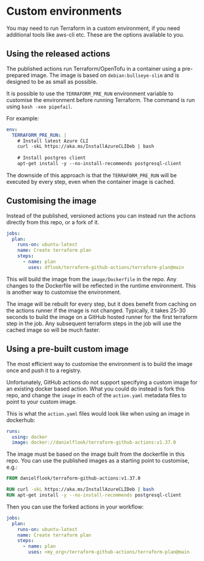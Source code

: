 # Custom environments

You may need to run Terraform in a custom environment, if you need additional tools like aws-cli etc.
These are the options available to you.

## Using the released actions

The published actions run Terraform/OpenTofu in a container using a pre-prepared image.
The image is based on `debian:bullseye-slim` and is designed to be as small as possible.

It is possible to use the  `TERRAFORM_PRE_RUN` environment variable to customise the environment before running Terraform.
The command is run using `bash -xeo pipefail`.

For example:

```yaml
env:
  TERRAFORM_PRE_RUN: |
    # Install latest Azure CLI
    curl -skL https://aka.ms/InstallAzureCLIDeb | bash
     
    # Install postgres client
    apt-get install -y --no-install-recommends postgresql-client
```

The downside of this approach is that the `TERRAFORM_PRE_RUN` will be executed by every step, even when the container image is cached.

## Customising the image

Instead of the published, versioned actions you can instead run the actions directly from this repo, or a fork of it.

```yaml
jobs:
  plan:
    runs-on: ubuntu-latest
    name: Create terraform plan
    steps:
      - name: plan
        uses: dflook/terraform-github-actions/terraform-plan@main
```

This will build the image from the `image/Dockerfile` in the repo. Any changes to the Dockerfile will be reflected in the runtime environment.
This is another way to customise the environment.

The image will be rebuilt for every step, but it does benefit from caching on the actions runner if the image is not changed.
Typically, it takes 25-30 seconds to build the image on a GitHub hosted runner for the first terraform step in the job.
Any subsequent terraform steps in the job will use the cached image so will be much faster.

## Using a pre-built custom image

The most efficient way to customise the environment is to build the image once and push it to a registry.

Unfortunately, GitHub actions do not support specifying a custom image for an existing docker based action.
What you could do instead is fork this repo, and change the `image` in each of the `action.yaml` metadata files to point to your custom image.

This is what the `action.yaml` files would look like when using an image in dockerhub:

```yaml
runs:
  using: docker
  image: docker://danielflook/terraform-github-actions:v1.37.0
```

The image must be based on the image built from the dockerfile in this repo. You can use the published images as a starting point to customise, e.g.:

```dockerfile
FROM danielflook/terraform-github-actions:v1.37.0

RUN curl -skL https://aka.ms/InstallAzureCLIDeb | bash
RUN apt-get install -y --no-install-recommends postgresql-client
```

Then you can use the forked actions in your workflow:

```yaml
jobs:
  plan:
    runs-on: ubuntu-latest
    name: Create terraform plan
    steps:
      - name: plan
        uses: <my_org>/terraform-github-actions/terraform-plan@main
```
